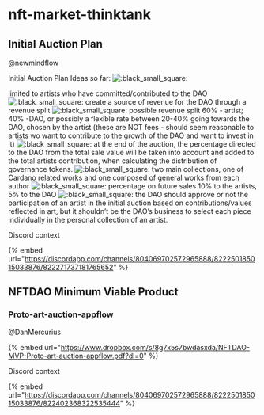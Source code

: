 # nft-market-thinktank

## Initial Auction Plan

@newmindflow

 Initial Auction Plan Ideas so far: ![:black\_small\_square:](https://discordapp.com/assets/60c5854fe77ca7a4946b7c801c559f4a.svg) 

limited to artists who have committed/contributed to the DAO ![:black\_small\_square:](https://discordapp.com/assets/60c5854fe77ca7a4946b7c801c559f4a.svg) create a source of revenue for the DAO through a revenue split ![:black\_small\_square:](https://discordapp.com/assets/60c5854fe77ca7a4946b7c801c559f4a.svg) possible revenue split 60% - artist; 40% -DAO, or possibly a flexible rate between 20-40% going towards the DAO, chosen by the artist \(these are NOT fees - should seem reasonable to artists wo want to contribute to the growth of the DAO and want to invest in it\) ![:black\_small\_square:](https://discordapp.com/assets/60c5854fe77ca7a4946b7c801c559f4a.svg) at the end of the auction, the percentage directed to the DAO from the total sale value will be taken into account and added to the total artists contribution, when calculating the distribution of governance tokens. ![:black\_small\_square:](https://discordapp.com/assets/60c5854fe77ca7a4946b7c801c559f4a.svg) two main collections, one of Cardano related works and one composed of general works from each author ![:black\_small\_square:](https://discordapp.com/assets/60c5854fe77ca7a4946b7c801c559f4a.svg) percentage on future sales 10% to the artists, 5% to the DAO ![:black\_small\_square:](https://discordapp.com/assets/60c5854fe77ca7a4946b7c801c559f4a.svg) the DAO should approve or not the participation of an artist in the initial auction based on contributions/values reflected in art, but it shouldn’t be the DAO’s business to select each piece individually in the personal collection of an artist.

Discord context

{% embed url="https://discordapp.com/channels/804069702572965888/822250185015033876/822271737181765652" %}



## NFTDAO Minimum Viable Product 

### Proto-art-auction-appflow

@DanMercurius

{% embed url="https://www.dropbox.com/s/8g7x5s7bwdasxda/NFTDAO-MVP-Proto-art-auction-appflow.pdf?dl=0" %}

Discord context

{% embed url="https://discordapp.com/channels/804069702572965888/822250185015033876/822402368322535444" %}





